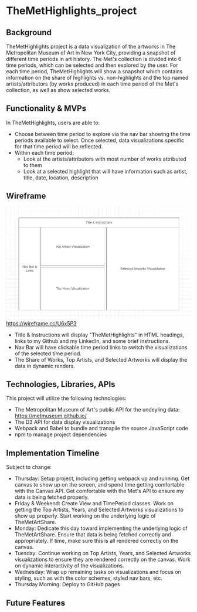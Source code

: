 # TheMetHighlights_project

## Background

TheMetHighlights project is a data visualization of the artworks in The Metropolitan Museum of Art in New York City, providing a snapshot of different time periods in art history. The Met's collection is divided into 6 time periods, which can be selected and then explored by the user. For each time period, TheMetHighlights will show a snapshot which contains information on the share of highlights vs. non-highlights and the top named artists/attributors (by works produced) in each time period of the Met's collection, as well as show selected works. 


## Functionality & MVPs

In TheMetHighlights, users are able to:
- Choose between time period to explore via the nav bar showing the time periods available to select. Once selected, data visualizations specific for that time period will be reflected.
- Within each time period:
    - Look at the artists/attributors with most number of works attributed to them 
    - Look at a selected highlight that will have information such as artist, title, date, location, description

## Wireframe

![Alt text](image.png) https://wireframe.cc/U6x5P3 

- Title & Instructions will display "TheMetHighlights" in HTML headings,  links to my Github and my LinkedIn, and some brief instructions.
- Nav Bar will have clickable time period links to switch the visualizations of the selected time period.
- The Share of Works, Top Artists, and Selected Artworks will display the data in dynamic renders.

## Technologies, Libraries, APIs

This project will utilize the following technologies:
- The Metropolitan Museum of Art's public API for the undeyling data: https://metmuseum.github.io/
- The D3 API for data display visualizations
- Webpack and Babel to bundle and transpile the source JavaScript code
- npm to manage project dependencies

## Implementation Timeline

Subject to change:
- Thursday: Setup project, including getting webpack up and running. Get canvas to show up on the screen, and spend time getting comfortable with the Canvas API. Get comfortable with the Met's API to ensure my data is being fetched properly. 
- Friday & Weekend: Create View and TimePeriod classes. Work on getting the Top Artists, Years, and Selected Artworks visualizations to show up properly. Start working on the underlying logic of TheMetArtShare. 
- Monday: Dedicate this day toward implementing the underlying logic of TheMetArtShare. Ensure that data is being fetched correctly and appropriately. If time, make sure this is all rendered correctly on the canvas.
- Tuesday: Continue working on Top Artists, Years, and Selected Artworks visualizations to ensure they are rendered correctly on the canvas. Work on dynamic interactivity of the visualizations.
- Wednesday: Wrap up remaining tasks on visualizations and focus on styling, such as with the color schemes, styled nav bars, etc.
- Thursday Morning: Deploy to GitHub pages

## Future Features